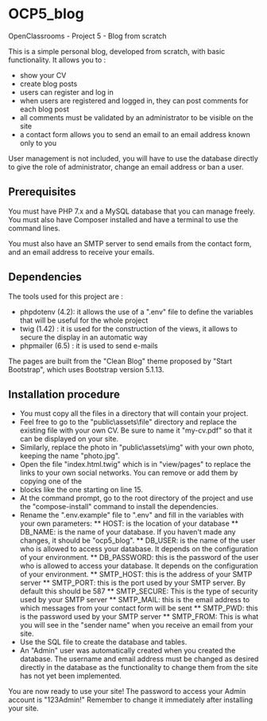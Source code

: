 # OCP5_blog
OpenClassrooms - Project 5 - Blog from scratch

This is a simple personal blog, developed from scratch, with basic functionality. It allows you to :
* show your CV
* create blog posts
* users can register and log in
* when users are registered and logged in, they can post comments for each blog post
* all comments must be validated by an administrator to be visible on the site
* a contact form allows you to send an email to an email address known only to you

User management is not included, you will have to use the database directly to give the role of administrator, change an email address or ban a user.


## Prerequisites

You must have PHP 7.x and a MySQL database that you can manage freely. You must also have Composer installed and have a terminal to use the command lines.

You must also have an SMTP server to send emails from the contact form, and an email address to receive your emails.


## Dependencies

The tools used for this project are :
* phpdotenv (4.2): it allows the use of a ".env" file to define the variables that will be useful for the whole project
* twig (1.42) : it is used for the construction of the views, it allows to secure the display in an automatic way
* phpmailer (6.5) : it is used to send e-mails

The pages are built from the "Clean Blog" theme proposed by "Start Bootstrap", which uses Bootstrap version 5.1.13.


## Installation procedure

* You must copy all the files in a directory that will contain your project.
* Feel free to go to the "public\assets\file" directory and replace the existing file with your own CV. Be sure to name it "my-cv.pdf" so that it can be displayed on your site.
* Similarly, replace the photo in "public\assets\img" with your own photo, keeping the name "photo.jpg".
* Open the file "index.html.twig" which is in "view/pages" to replace the links to your own social networks. You can remove or add them by copying one of the <li> blocks like the one starting on line 15.
* At the command prompt, go to the root directory of the project and use the "compose-install" command to install the dependencies.
* Rename the ".env.example" file to ".env" and fill in the variables with your own parameters:
** HOST: is the location of your database
** DB_NAME: is the name of your database. If you haven't made any changes, it should be "ocp5_blog".
** DB_USER: is the name of the user who is allowed to access your database. It depends on the configuration of your environment.
** DB_PASSWORD: this is the password of the user who is allowed to access your database. It depends on the configuration of your environment.
** SMTP_HOST: this is the address of your SMTP server
** SMTP_PORT: this is the port used by your SMTP server. By default this should be 587
** SMTP_SECURE: This is the type of security used by your SMTP server
** SMTP_MAIL: this is the email address to which messages from your contact form will be sent
** SMTP_PWD: this is the password used by your SMTP server
** SMTP_FROM: This is what you will see in the "sender name" when you receive an email from your site.
* Use the SQL file to create the database and tables.
* An "Admin" user was automatically created when you created the database. The username and email address must be changed as desired directly in the database as the functionality to change them from the site has not yet been implemented.

You are now ready to use your site! The password to access your Admin account is "123Admin!" Remember to change it immediately after installing your site.
